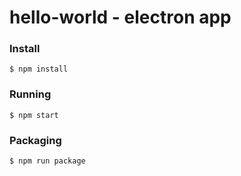 # hello-world - electron app

### Install
```
$ npm install
```

### Running
```
$ npm start
```

### Packaging
```
$ npm run package
```